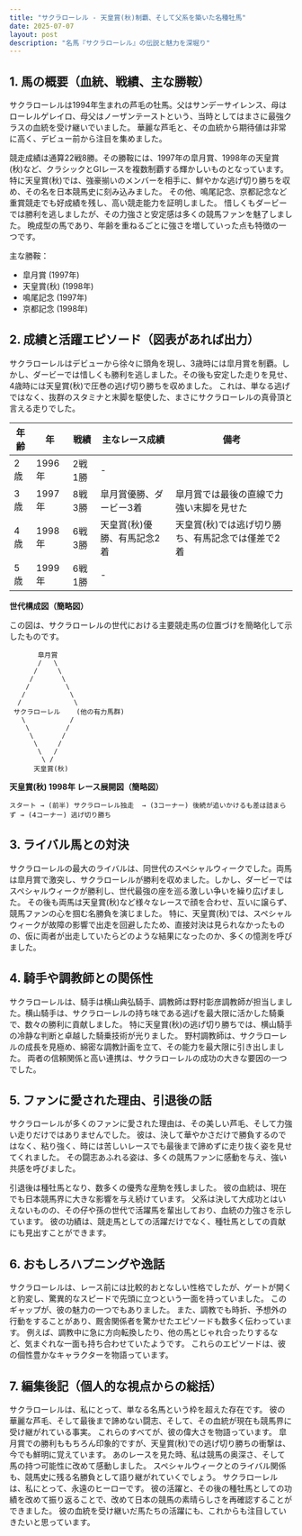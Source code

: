 ```yaml
---
title: "サクラローレル - 天皇賞(秋)制覇、そして父系を築いた名種牡馬"
date: 2025-07-07
layout: post
description: "名馬『サクラローレル』の伝説と魅力を深堀り"
---
```


## 1. 馬の概要（血統、戦績、主な勝鞍）

サクラローレルは1994年生まれの芦毛の牡馬。父はサンデーサイレンス、母はローレルゲレイロ、母父はノーザンテーストという、当時としてはまさに最強クラスの血統を受け継いでいました。  華麗な芦毛と、その血統から期待値は非常に高く、デビュー前から注目を集めました。

競走成績は通算22戦8勝。その勝鞍には、1997年の皐月賞、1998年の天皇賞(秋)など、クラシックとGIレースを複数制覇する輝かしいものとなっています。  特に天皇賞(秋)では、強豪揃いのメンバーを相手に、鮮やかな逃げ切り勝ちを収め、その名を日本競馬史に刻み込みました。  その他、鳴尾記念、京都記念など重賞競走でも好成績を残し、高い競走能力を証明しました。  惜しくもダービーでは勝利を逃しましたが、その力強さと安定感は多くの競馬ファンを魅了しました。  晩成型の馬であり、年齢を重ねるごとに強さを増していった点も特徴の一つです。


主な勝鞍：

* 皐月賞 (1997年)
* 天皇賞(秋) (1998年)
* 鳴尾記念 (1997年)
* 京都記念 (1998年)


## 2. 成績と活躍エピソード（図表があれば出力）

サクラローレルはデビューから徐々に頭角を現し、3歳時には皐月賞を制覇。しかし、ダービーでは惜しくも勝利を逃しました。その後も安定した走りを見せ、4歳時には天皇賞(秋)で圧巻の逃げ切り勝ちを収めました。  これは、単なる逃げではなく、抜群のスタミナと末脚を駆使した、まさにサクラローレルの真骨頂と言える走りでした。


| 年齢 | 年 | 戦績 | 主なレース成績 | 備考 |
|---|---|---|---|---|
| 2歳 | 1996年 | 2戦1勝 |  - |  |
| 3歳 | 1997年 | 8戦3勝 | 皐月賞優勝、ダービー3着 | 皐月賞では最後の直線で力強い末脚を見せた |
| 4歳 | 1998年 | 6戦3勝 | 天皇賞(秋)優勝、有馬記念2着 | 天皇賞(秋)では逃げ切り勝ち、有馬記念では僅差で2着 |
| 5歳 | 1999年 | 6戦1勝 |  - |  |


**世代構成図（簡略図）**

この図は、サクラローレルの世代における主要競走馬の位置づけを簡略化して示したものです。

```
       皐月賞
       /   \
      /     \
     /       \
    /         \
   /           \
  /             \
 サクラローレル    (他の有力馬群)  
   \           /
    \         /
     \       /
      \     /
       \   /
        \ /
      天皇賞(秋)
```

**天皇賞(秋) 1998年 レース展開図（簡略図）**

```
スタート → (前半) サクラローレル独走  → (3コーナー) 後続が追いかけるも差は詰まらず → (4コーナー) 逃げ切り勝ち
```


## 3. ライバル馬との対決

サクラローレルの最大のライバルは、同世代のスペシャルウィークでした。両馬は皐月賞で激突し、サクラローレルが勝利を収めました。しかし、ダービーではスペシャルウィークが勝利し、世代最強の座を巡る激しい争いを繰り広げました。  その後も両馬は天皇賞(秋)など様々なレースで顔を合わせ、互いに譲らず、競馬ファンの心を掴む名勝負を演じました。  特に、天皇賞(秋)では、スペシャルウィークが故障の影響で出走を回避したため、直接対決は見られなかったものの、仮に両者が出走していたらどのような結果になったのか、多くの憶測を呼びました。


## 4. 騎手や調教師との関係性

サクラローレルは、騎手は横山典弘騎手、調教師は野村彰彦調教師が担当しました。横山騎手は、サクラローレルの持ち味である逃げを最大限に活かした騎乗で、数々の勝利に貢献しました。  特に天皇賞(秋)の逃げ切り勝ちでは、横山騎手の冷静な判断と卓越した騎乗技術が光りました。 野村調教師は、サクラローレルの成長を見極め、綿密な調教計画を立て、その能力を最大限に引き出しました。  両者の信頼関係と高い連携は、サクラローレルの成功の大きな要因の一つでした。


## 5. ファンに愛された理由、引退後の話

サクラローレルが多くのファンに愛された理由は、その美しい芦毛、そして力強い走りだけではありませんでした。  彼は、決して華やかさだけで勝負するのではなく、粘り強く、時には苦しいレースでも最後まで諦めずに走り抜く姿を見せてくれました。  その闘志あふれる姿は、多くの競馬ファンに感動を与え、強い共感を呼びました。

引退後は種牡馬となり、数多くの優秀な産駒を残しました。  彼の血統は、現在でも日本競馬界に大きな影響を与え続けています。  父系は決して大成功とはいえないものの、その仔や孫の世代で活躍馬を輩出しており、血統の力強さを示しています。  彼の功績は、競走馬としての活躍だけでなく、種牡馬としての貢献にも見出すことができます。


## 6. おもしろハプニングや逸話

サクラローレルは、レース前には比較的おとなしい性格でしたが、ゲートが開くと豹変し、驚異的なスピードで先頭に立つという一面を持っていました。  このギャップが、彼の魅力の一つでもありました。  また、調教でも時折、予想外の行動をすることがあり、厩舎関係者を驚かせたエピソードも数多く伝わっています。  例えば、調教中に急に方向転換したり、他の馬とじゃれ合ったりするなど、気まぐれな一面も持ち合わせていたようです。  これらのエピソードは、彼の個性豊かなキャラクターを物語っています。


## 7. 編集後記（個人的な視点からの総括）

サクラローレルは、私にとって、単なる名馬という枠を超えた存在です。  彼の華麗な芦毛、そして最後まで諦めない闘志、そして、その血統が現在も競馬界に受け継がれている事実。  これらのすべてが、彼の偉大さを物語っています。  皐月賞での勝利ももちろん印象的ですが、天皇賞(秋)での逃げ切り勝ちの衝撃は、今でも鮮明に覚えています。  あのレースを見た時、私は競馬の奥深さ、そして馬の持つ可能性に改めて感動しました。  スペシャルウィークとのライバル関係も、競馬史に残る名勝負として語り継がれていくでしょう。  サクラローレルは、私にとって、永遠のヒーローです。  彼の活躍と、その後の種牡馬としての功績を改めて振り返ることで、改めて日本の競馬の素晴らしさを再確認することができました。  彼の血統を受け継いだ馬たちの活躍にも、これからも注目していきたいと思っています。
